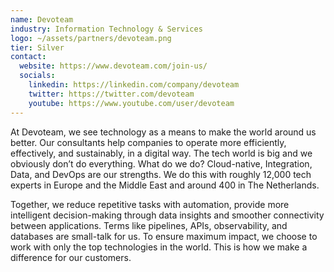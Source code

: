 ```yaml
---
name: Devoteam
industry: Information Technology & Services
logo: ~/assets/partners/devoteam.png
tier: Silver
contact:
  website: https://www.devoteam.com/join-us/
  socials:
    linkedin: https://linkedin.com/company/devoteam
    twitter: https://twitter.com/devoteam
    youtube: https://www.youtube.com/user/devoteam
---
```


At Devoteam, we see technology as a means to make the world around us better. Our consultants help companies to operate more efficiently, effectively, and sustainably, in a digital way. The tech world is big and we obviously don’t do everything. What do we do? Cloud-native, Integration, Data, and DevOps are our strengths. We do this with roughly 12,000 tech experts in Europe and the Middle East and around 400 in The Netherlands.

Together, we reduce repetitive tasks with automation, provide more intelligent decision-making through data insights and smoother connectivity between applications. Terms like pipelines, APIs, observability, and databases are small-talk for us. To ensure maximum impact, we choose to work with only the top technologies in the world. This is how we make a difference for our customers.
